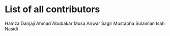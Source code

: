 # List of all contributors

Hamza Danjaji
Ahmad Abubakar Musa
Anwar Sagir Mustapha
Sulaiman Isah Nasidi